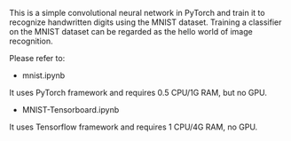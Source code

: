 This is a simple convolutional neural network in PyTorch and train it to recognize handwritten digits using the MNIST dataset. Training a classifier on the MNIST dataset can be regarded as the hello world of image recognition.

Please refer to:

- mnist.ipynb

It uses PyTorch framework and requires 0.5 CPU/1G RAM, but no GPU.

- MNIST-Tensorboard.ipynb

It uses Tensorflow framework and requires 1 CPU/4G RAM, no GPU.
